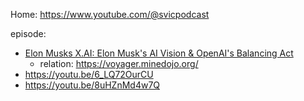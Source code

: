 Home: https://www.youtube.com/@svicpodcast

episode:
- [Elon Musks X.AI: Elon Musk's AI Vision & OpenAI's Balancing Act](https://youtu.be/yczosLu1UuA)
  - relation: https://voyager.minedojo.org/
- https://youtu.be/6_LQ72OurCU
- https://youtu.be/8uHZnMd4w7Q
